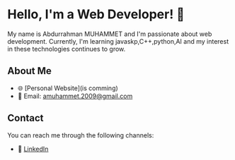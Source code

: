 # Hello, I'm a Web Developer! 👋

My name is Abdurrahman MUHAMMET and I'm passionate about web development. Currently, I'm learning javaskp,C++,python,AI and my interest in these technologies continues to grow.

## About Me

- 🌐 [Personal Website](is comming)
- 📧 Email: amuhammet.2009@gmail.com
<!--

## Projects

- 🚀 [First Project](is comming)
- 🌟 [Second Project](is comming)

-->
## Contact

You can reach me through the following channels:

- 💼 [LinkedIn](https://www.linkedin.com/in/abdelrahman-muhammet-b245772b0/)
